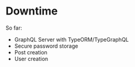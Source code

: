 # Downtime

So far:

- GraphQL Server with TypeORM/TypeGraphQL
- Secure password storage
- Post creation
- User creation
